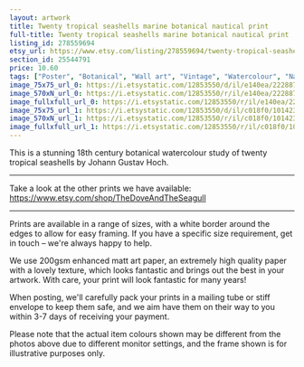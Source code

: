 ```yaml
---
layout: artwork
title: Twenty tropical seashells marine botanical nautical print
full-title: Twenty tropical seashells marine botanical nautical print
listing_id: 278559694
etsy_url: https://www.etsy.com/listing/278559694/twenty-tropical-seashells-marine?utm_source=ds&utm_medium=api&utm_campaign=api
section_id: 25544791
price: 10.60
tags: ["Poster", "Botanical", "Wall art", "Vintage", "Watercolour", "Nature", "Botanical art", "Wildlife", "Shells", "Sea", "Marine", "Poster print", "Nautical"]
image_75x75_url_0: https://i.etsystatic.com/12853550/d/il/e140ea/2228870075/il_75x75.2228870075_hgqp.jpg?version=0
image_570xN_url_0: https://i.etsystatic.com/12853550/r/il/e140ea/2228870075/il_570xN.2228870075_hgqp.jpg
image_fullxfull_url_0: https://i.etsystatic.com/12853550/r/il/e140ea/2228870075/il_fullxfull.2228870075_hgqp.jpg
image_75x75_url_1: https://i.etsystatic.com/12853550/d/il/c018f0/1014232557/il_75x75.1014232557_1lvo.jpg?version=0
image_570xN_url_1: https://i.etsystatic.com/12853550/r/il/c018f0/1014232557/il_570xN.1014232557_1lvo.jpg
image_fullxfull_url_1: https://i.etsystatic.com/12853550/r/il/c018f0/1014232557/il_fullxfull.1014232557_1lvo.jpg
---
```

This is a stunning 18th century botanical watercolour study of twenty tropical seashells by Johann Gustav Hoch.

---

Take a look at the other prints we have available:
https://www.etsy.com/shop/TheDoveAndTheSeagull

---

Prints are available in a range of sizes, with a white border around the edges to allow for easy framing. If you have a specific size requirement, get in touch – we&#39;re always happy to help.

We use 200gsm enhanced matt art paper, an extremely high quality paper with a lovely texture, which looks fantastic and brings out the best in your artwork. With care, your print will look fantastic for many years!

When posting, we&#39;ll carefully pack your prints in a mailing tube or stiff envelope to keep them safe, and we aim have them on their way to you within 3-7 days of receiving your payment.

Please note that the actual item colours shown may be different from the photos above due to different monitor settings, and the frame shown is for illustrative purposes only.
